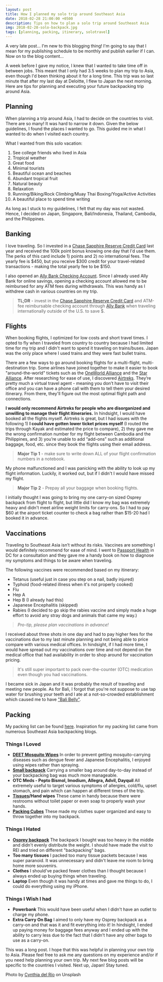 ```yaml
---
layout: post
title: How I planned my solo trip around Southeast Asia
date: 2018-02-28 21:00:00 +0500
description: Tips on how to plan a solo trip around Southeast Asia
img: 2018-02-28-solo-backpack.jpg
tags: [planning, packing, itinerary, solotravel]
---
```


A very late post... I'm new to this blogging thing! I'm going to say that I mean for my publishing schedule to be monthly and publish earlier if I can. Now on to the blog content...

A week before I gave my notice, I knew that I wanted to take time off in between jobs. This meant that I only had 3.5 weeks to plan my trip to Asia, even though I'd been thinking about it for a long time. This trip was so last minute that after my last day at Deloitte, I flew to Japan the next morning. Here are tips for planning and executing your future backpacking trip around Asia.

## Planning
When planning a trip around Asia, I had to decide on the countries to visit. There are so many! It was hard to narrow it down. Given the below guidelines, I found the places I wanted to go. This guided me in what I wanted to do when I visited each country. 

What I wanted from this solo vacation:
1. See college friends who lived in Asia
2. Tropical weather
3. Great food
4. Minimal tourists
5. Beautiful ocean and beaches
6. Abundant tropical fruit
7. Natural beauty
8. Relaxation
9. Running/Biking/Rock Climbing/Muay Thai Boxing/Yoga/Active Activities
10. A beautiful place to spend time writing 

As long as I stuck to my guidelines, I felt that my day was not wasted.
Hence, I decided on Japan, Singapore, Bali/Indonesia, Thailand, Cambodia, and the Philippines.

## Banking
I love traveling. So I invested in a [Chase Sapphire Reserve Credit Card](https://www.referyourchasecard.com/19/TG5FFXH2VR) last year and received the 100k point bonus knowing one day that I'd use them. The perks of this card include 1) points and 2) no international fees. The yearly fee is $450, but you receive $300 credit for your travel-related transactions - making the total yearly fee to be $150.

I also opened an [Ally Bank Checking Account](https://www.ally.com/). Since I already used Ally Bank for online savings, opening a checking account allowed me to be reimbursed for any ATM fees during withdrawals. This was handy as I withdrew cash in various countries on my trip.

> **TL;DR** - invest in the [Chase Sapphire Reserve Credit Card](https://www.referyourchasecard.com/19/TG5FFXH2VR) and ATM-fee reimbursable checking account through [Ally Bank](https://www.ally.com/) when traveling internationally outside of the U.S. to save $.

## Flights
When booking flights, I optimized for low costs and short travel times. I opted to fly when I traveled from country to country because I had limited time for my trip and I didn't want to spend it traveling on trains/buses. Japan was the only place where I used trains and they were fast bullet trains.

There are a few ways to go around booking flights for a multi-flight, multi-destination trip. Some airlines have joined together to make it easier to book "around-the-world" tickets such as the [OneWorld Alliance](https://www.oneworld.com/flights/round-the-world-fares) and the [Star Alliance](http://www.staralliance.com/en/round-the-world). After researching for ease of use, I discovered [Airtreks](https://www.airtreks.com/). They’re pretty much a virtual travel agent - meaning you don’t have to visit their office and you can have a phone call with them to tell them your desired itinerary. From there, they'll figure out the most optimal flight path and connections.

**I would only recommend Airtreks for people who are disorganized and unwilling to manage their flight itineraries.** In hindsight, I would have booked all the flights myself. Airtreks is great, but I had issues with the following 1) **I could have gotten lower ticket prices myself** (I routed the trips through Kayak and estimated the price to compare), 2) they gave me the wrong confirmation number for my flight between Cambodia and the Philippines, and 3) you’re unable to add “add-ons” such as additional baggage, food, etc. since they book the flights using their email address.

> **Major Tip 1** - make sure to write down ALL of your flight confirmation numbers in a notebook.

My phone malfunctioned and I was panicking with the ability to look up my flight information. Luckily, it worked out, but if I didn't I would have missed my flight.

> **Major Tip 2** - Prepay all your baggage when booking flights.

I initially thought I was going to bring my one carry-on sized Osprey backpack from flight to flight, but little did I know my bag was extremely heavy and didn't meet airline weight limits for carry-ons. So I had to pay $60 at the airport ticket counter to check a bag rather than $15-20 had I booked it in advance.

## Vaccinations
Traveling to Southeast Asia isn’t without its risks. Vaccines are something I would definitely recommend for ease of mind. I went to [Passport Health](https://www.passporthealthusa.com/dc-metro/) in DC for a consultation and they gave me a handy book on how to diagnose my symptoms and things to be aware when traveling.

The following vaccines were recommended based on my itinerary:
- Tetanus (useful just in case you step on a nail, badly injured)
- Typhoid (food-related illness when it's not properly cooked)
- Flu
- Hep A
- Hep B (I already had this)
- Japanese Encephalitis (skipped)
- Rabies (I decided to go skip the rabies vaccine and simply made a huge effort to avoid any stray dogs and animals that came my way.)

> *Pro-tip, please plan vaccinations in advance!*

I received about three shots in one day and had to pay higher fees for the vaccinations due to my last minute planning and not being able to price compare with various medical offices. In hindsight, if I had more time, I would have spread out my vaccinations over time and not depend on the medical office that had availability in order to shop around for vaccination pricing.

> It's still super important to pack over-the-counter (OTC) medication even though you had vaccinations.

I became sick in Japan and it was probably the result of traveling and meeting new people. As for Bali, I forgot that you're not suppose to use tap water for brushing your teeth and I ate at a not-so-crowded establishment which caused me to have ["Bali Belly"](https://www.tripadvisor.com/ShowTopic-g294226-i7220-k1926390-Bali_Belly_What_is_it-Bali.html).

## Packing
My packing list can be found [here](https://docs.google.com/document/d/1z4Kf7lw8StMaZWu5DsvnzJ8d8AI_spCdjTO5A53XKaw/edit?usp=sharing). Inspiration for my packing list came from numerous Southeast Asia backpacking blogs.

### Things I Loved
- **[DEET Mosquito Wipes](https://www.amazon.com/gp/product/B004NRPD7G/ref=oh_aui_detailpage_o01_s04?ie=UTF8&psc=1)**
In order to prevent getting mosquito-carrying diseases such as dengue fever and Japanese Encephalitis, I enjoyed using wipes rather than spraying.
- **[Small backpack](https://www.amazon.com/gp/product/B06Y1RW83W/ref=oh_aui_detailpage_o01_s03?ie=UTF8&psc=1)**
Carrying a smaller bag around day-to-day instead of your backpacking bag was much more manageable.
- **OTC Meds - Pepto Bismol, Imodium, Allegra, Advil, Dayquil** All extremely useful to target various symptoms of allergies, cold/flu, upset stomach, and pain which can happen at different times of the trip.
- **[Tissues](https://www.amazon.com/gp/product/B01MSWM589/ref=oh_aui_detailpage_o01_s05?ie=UTF8&psc=1)/Hand wipes**
These came in handy because there were restrooms without toilet paper or even soap to properly wash your hands.
- **[Packing Cubes](https://www.amazon.com/gp/product/B0014DWOOM/ref=oh_aui_detailpage_o01_s02?ie=UTF8&psc=1)**
These made my clothes super organized and easy to throw together into my backpack.

### Things I Hated
- **[Osprey backpack](https://www.amazon.com/gp/product/B00IMXQ8Z8/ref=oh_aui_detailpage_o09_s00?ie=UTF8&psc=1)**
The backpack I bought was too heavy in the middle and didn't evenly distribute the weight. I should have made the visit to REI and tried on different "backpacking" bags.
- **Too many tissues**
I packed too many tissue packets because I was super paranoid. It was unnecessary and didn't leave me room to bring home more souvenirs.
- **Clothes**
I should've packed fewer clothes than I thought because I always ended up buying things when traveling.
- **Laptop**
Even though it was handy at times and gave me things to do, I could do everything using my iPhone.

### Things I Wish I had
- **Powerbank**
This would have been useful when I didn't have an outlet to charge my phone.
- **Extra Carry On Bag**
I aimed to only have my Osprey backpack as a carry-on and that was it and fit everything into it! In hindsight, I ended up paying money for baggage fees anyway and I ended up with the ability to carry less due to the fact that I didn't have any other bags to use as a carry-on.

This was a long post. I hope that this was helpful in planning your own trip to Asia. Please feel free to ask me any questions on my experience and/or if you need help planning your own trip. My next few blog posts will be specific to the countries I visited. Next up, Japan! Stay tuned.

Photo by [Cynthia del Río](https://unsplash.com/photos/S7ZKEfuEaAY?utm_source=unsplash&utm_medium=referral&utm_content=creditCopyText) on Unsplash
